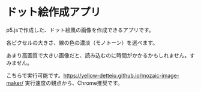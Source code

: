 # ドット絵作成アプリ

p5.jsで作成した、ドット絵風の画像を作成できるアプリです。

各ピクセルの大きさ、線の色の濃淡（モノトーン）を選べます。

あまり高画質で大きい画像だと、読み込むのに時間がかかるかもしれません。すみません。

こちらで実行可能です。https://yellow-detteiu.github.io/mozaic-image-maker/
実行速度の観点から、Chrome推奨です。
